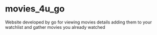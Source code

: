 # movies_4u_go
Website developed by go for viewing movies details adding them to your watchlist and gather movies you already watched
